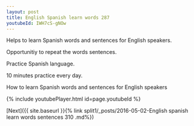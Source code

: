 ```yaml
---
layout: post
title: English Spanish learn words 287 
youtubeId: IWH7cS-gNOw
---
```

 
 
Helps to learn Spanish words and sentences for English speakers.

Opportunitiy to repeat the words sentences. 

Practice Spanish language. 
 
10 minutes practice every day. 
 
How to learn Spanish words and sentences for English speakers 
 
{% include youtubePlayer.html id=page.youtubeId %}
 
 
[Next]({{ site.baseurl }}{% link  split1/_posts/2016-05-02-English spanish learn words sentences 310 .md%})
 
